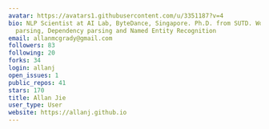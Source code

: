 ```yaml
---
avatar: https://avatars1.githubusercontent.com/u/3351187?v=4
bio: NLP Scientist at AI Lab, ByteDance, Singapore. Ph.D. from SUTD. Working on Semantic
  parsing, Dependency parsing and Named Entity Recognition
email: allanmcgrady@gmail.com
followers: 83
following: 20
forks: 34
login: allanj
open_issues: 1
public_repos: 41
stars: 170
title: Allan Jie
user_type: User
website: https://allanj.github.io
---
```

